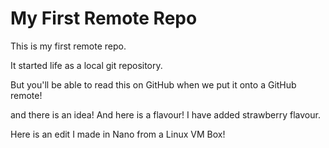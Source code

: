 # My First Remote Repo

This is my first remote repo.

It started life as a local git repository.

But you'll be able to read this on GitHub when we put it onto a GitHub remote!

and there is an idea! And here is a flavour! I have added strawberry flavour.

Here is an edit I made in Nano from a Linux VM Box!
